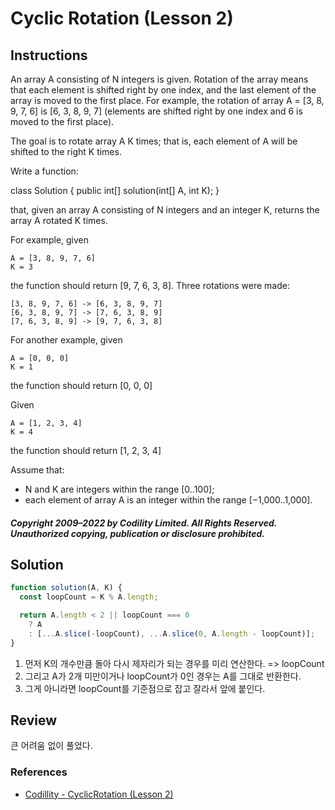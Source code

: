 # Cyclic Rotation (Lesson 2)

## Instructions

An array A consisting of N integers is given. Rotation of the array means that each element is shifted right by one index, and the last element of the array is moved to the first place. For example, the rotation of array A = [3, 8, 9, 7, 6] is [6, 3, 8, 9, 7] (elements are shifted right by one index and 6 is moved to the first place).

The goal is to rotate array A K times; that is, each element of A will be shifted to the right K times.

Write a function:

class Solution { public int[] solution(int[] A, int K); }

that, given an array A consisting of N integers and an integer K, returns the array A rotated K times.

For example, given

    A = [3, 8, 9, 7, 6]
    K = 3

the function should return [9, 7, 6, 3, 8]. Three rotations were made:

    [3, 8, 9, 7, 6] -> [6, 3, 8, 9, 7]
    [6, 3, 8, 9, 7] -> [7, 6, 3, 8, 9]
    [7, 6, 3, 8, 9] -> [9, 7, 6, 3, 8]

For another example, given

    A = [0, 0, 0]
    K = 1

the function should return [0, 0, 0]

Given

    A = [1, 2, 3, 4]
    K = 4

the function should return [1, 2, 3, 4]

Assume that:

- N and K are integers within the range [0..100];
- each element of array A is an integer within the range [−1,000..1,000].

##### Copyright 2009–2022 by Codility Limited. All Rights Reserved. Unauthorized copying, publication or disclosure prohibited.

## Solution

```js
function solution(A, K) {
  const loopCount = K % A.length;

  return A.length < 2 || loopCount === 0
    ? A
    : [...A.slice(-loopCount), ...A.slice(0, A.length - loopCount)];
}
```

1. 먼저 K의 개수만큼 돌아 다시 제자리가 되는 경우를 미리 연산한다. => loopCount
2. 그리고 A가 2개 미만이거나 loopCount가 0인 경우는 A를 그대로 반환한다.
3. 그게 아니라면 loopCount를 기준점으로 잡고 잘라서 앞에 붙인다.

## Review

큰 어려움 없이 풀었다.

### References

- [Codillity - CyclicRotation (Lesson 2)](https://app.codility.com/programmers/lessons/2-arrays/cyclic_rotation)
